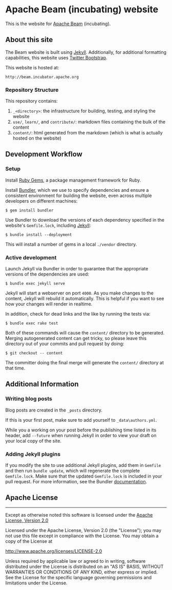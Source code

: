 # Apache Beam (incubating) website

This is the website for [Apache Beam](http://beam.incubator.apache.org) (incubating).

## About this site

The Beam website is built using [Jekyll](http://jekyllrb.com/). Additionally,
for additional formatting capabilities, this website uses
[Twitter Bootstrap](http://getbootstrap.com/).

This website is hosted at:

    http://beam.incubator.apache.org


### Repository Structure
    
This repository contains:

1. `_<directory>`: the infrastructure for building, testing, and styling the website
1. `use/`, `learn/`, and `contribute/`: markdown files containing the bulk of the content
1. `content/`: html generated from the markdown (which is what is actually hosted on the website)


## Development Workflow

### Setup

Install [Ruby Gems](https://rubygems.org/pages/download), a package management framework for Ruby.

Install [Bundler](http://bundler.io/v1.3/rationale.html), which  we use to specify dependencies and ensure
a consistent environment for building the website, even across multiple developers on different machines:

	$ gem install bundler

Use Bundler to download the versions of each dependency specified in the website's `Gemfile.lock`, 
including [Jekyll](https://jekyllrb.com/):

	$ bundle install --deployment
	
This will install a number of gems in a local `./vendor` directory.


### Active development

Launch Jekyll via Bundler in order to guarantee that the appropriate versions of the dependencies are used:

	$ bundle exec jekyll serve

Jekyll will start a webserver on port `4000`. As you make changes to the
content, Jekyll will rebuild it automatically. This is helpful if you want to see
how your changes will render in realtime.

In addition, check for dead links and the like by running the tests via:

    $ bundle exec rake test

Both of these commands will cause the `content/` directory to be generated. Merging autogenerated content can
get tricky, so please leave this directory out of your commits and pull request by doing:

	$ git checkout -- content

The committer doing the final merge will generate the `content/` directory at that time.


## Additional Information

### Writing blog posts

Blog posts are created in the `_posts` directory.

If this is your first post, make sure to add yourself to `_data\authors.yml`.

While you a working on your post before the publishing time listed in its header,
add `--future` when running Jekyll in order to view your draft on your local copy of
the site.

### Adding Jekyll plugins

If you modify the site to use additional Jekyll plugins, add them in `Gemfile`
and then run `bundle update`, which will regenerate the complete `Gemfile.lock`.
Make sure that the updated `Gemfile.lock` is included in your pull request. For more information,
see the Bundler [documentation](http://bundler.io/v1.3/rationale.html).


## Apache License
---
Except as otherwise noted this software is licensed under the
[Apache License, Version 2.0](http://www.apache.org/licenses/LICENSE-2.0.html)

Licensed under the Apache License, Version 2.0 (the "License");
you may not use this file except in compliance with the License.
You may obtain a copy of the License at

  http://www.apache.org/licenses/LICENSE-2.0

Unless required by applicable law or agreed to in writing, software
distributed under the License is distributed on an "AS IS" BASIS,
WITHOUT WARRANTIES OR CONDITIONS OF ANY KIND, either express or implied.
See the License for the specific language governing permissions and
limitations under the License.

